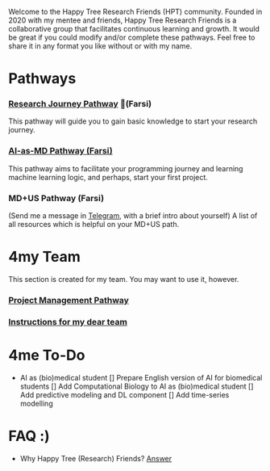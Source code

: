 Welcome to the Happy Tree Research Friends (HPT) community. Founded in 2020 with my mentee and friends, Happy Tree Research Friends is a collaborative group that facilitates continuous learning and growth. It would be great if you could modify and/or complete these pathways. Feel free to share it in any format you like without or with my name.

# Pathways

### [Research Journey Pathway](https://github.com/Sdamirsa/HappyTreeResearchFriends/blob/main/Research_Journey_Pathway_Eng.md) (ّFarsi)
This pathway will guide you to gain basic knowledge to start your research journey. 

### [AI-as-MD Pathway (Farsi)](https://github.com/Sdamirsa/HappyTreeResearchFriends/blob/main/AI_in_Med_Pathway_Farsi.md)
This pathway aims to facilitate your programming journey and learning machine learning logic, and perhaps, start your first project. 

### MD+US Pathway (Farsi)
(Send me a message in [Telegram](https://www.t.me/sdamirsa), with a brief intro about yourself)
A list of all resources which is helpful on your MD+US path. 

# 4my Team

This section is created for my team. You may want to use it, however.
### [Project Management Pathway](https://github.com/Sdamirsa/HappyTreeResearchFriends/blob/main/Pathway_Project_Management.md)
### [Instructions for my dear team](https://github.com/Sdamirsa/HappyTreeResearchFriends/blob/main/Instruction4myTeam.md)

# 4me To-Do
- AI as (bio)medical student
  [] Prepare English version of AI for biomedical students
  [] Add Computational Biology to AI as (bio)medical student
  [] Add predictive modeling and DL component
  [] Add time-series modelling

# FAQ :) 
- Why Happy Tree (Research) Friends? [Answer](https://www.youtube.com/watch?v=cN7XXLyb1Fo)
